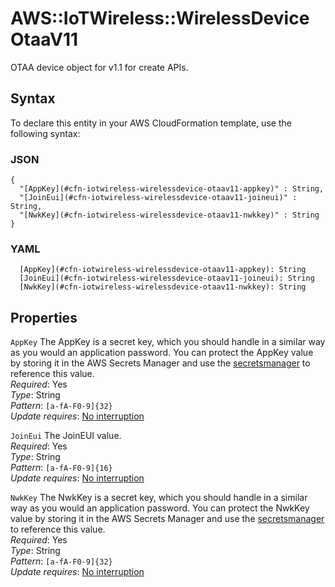 # AWS::IoTWireless::WirelessDevice OtaaV11<a name="aws-properties-iotwireless-wirelessdevice-otaav11"></a>

OTAA device object for v1\.1 for create APIs\.

## Syntax<a name="aws-properties-iotwireless-wirelessdevice-otaav11-syntax"></a>

To declare this entity in your AWS CloudFormation template, use the following syntax:

### JSON<a name="aws-properties-iotwireless-wirelessdevice-otaav11-syntax.json"></a>

```
{
  "[AppKey](#cfn-iotwireless-wirelessdevice-otaav11-appkey)" : String,
  "[JoinEui](#cfn-iotwireless-wirelessdevice-otaav11-joineui)" : String,
  "[NwkKey](#cfn-iotwireless-wirelessdevice-otaav11-nwkkey)" : String
}
```

### YAML<a name="aws-properties-iotwireless-wirelessdevice-otaav11-syntax.yaml"></a>

```
  [AppKey](#cfn-iotwireless-wirelessdevice-otaav11-appkey): String
  [JoinEui](#cfn-iotwireless-wirelessdevice-otaav11-joineui): String
  [NwkKey](#cfn-iotwireless-wirelessdevice-otaav11-nwkkey): String
```

## Properties<a name="aws-properties-iotwireless-wirelessdevice-otaav11-properties"></a>

`AppKey`  <a name="cfn-iotwireless-wirelessdevice-otaav11-appkey"></a>
The AppKey is a secret key, which you should handle in a similar way as you would an application password\. You can protect the AppKey value by storing it in the AWS Secrets Manager and use the [secretsmanager](https://docs.aws.amazon.com/AWSCloudFormation/latest/UserGuide/dynamic-references.html#dynamic-references-secretsmanager) to reference this value\.  
*Required*: Yes  
*Type*: String  
*Pattern*: `[a-fA-F0-9]{32}`  
*Update requires*: [No interruption](https://docs.aws.amazon.com/AWSCloudFormation/latest/UserGuide/using-cfn-updating-stacks-update-behaviors.html#update-no-interrupt)

`JoinEui`  <a name="cfn-iotwireless-wirelessdevice-otaav11-joineui"></a>
The JoinEUI value\.  
*Required*: Yes  
*Type*: String  
*Pattern*: `[a-fA-F0-9]{16}`  
*Update requires*: [No interruption](https://docs.aws.amazon.com/AWSCloudFormation/latest/UserGuide/using-cfn-updating-stacks-update-behaviors.html#update-no-interrupt)

`NwkKey`  <a name="cfn-iotwireless-wirelessdevice-otaav11-nwkkey"></a>
The NwkKey is a secret key, which you should handle in a similar way as you would an application password\. You can protect the NwkKey value by storing it in the AWS Secrets Manager and use the [secretsmanager](https://docs.aws.amazon.com/AWSCloudFormation/latest/UserGuide/dynamic-references.html#dynamic-references-secretsmanager) to reference this value\.  
*Required*: Yes  
*Type*: String  
*Pattern*: `[a-fA-F0-9]{32}`  
*Update requires*: [No interruption](https://docs.aws.amazon.com/AWSCloudFormation/latest/UserGuide/using-cfn-updating-stacks-update-behaviors.html#update-no-interrupt)